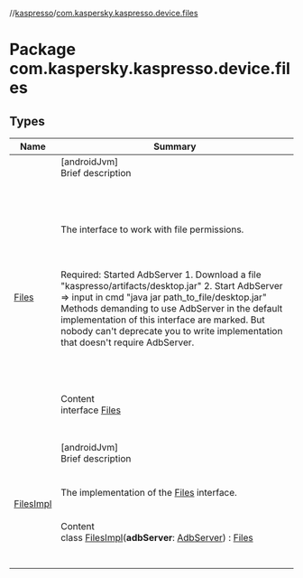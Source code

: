 //[kaspresso](../index.md)/[com.kaspersky.kaspresso.device.files](index.md)



# Package com.kaspersky.kaspresso.device.files  


## Types  
  
|  Name|  Summary| 
|---|---|
| [Files](-files/index.md)| [androidJvm]  <br>Brief description  <br><br><br><br><br>The interface to work with file permissions.<br><br><br><br>Required: Started AdbServer     1. Download a file "kaspresso/artifacts/desktop.jar"     2. Start AdbServer => input in cmd "java jar path_to_file/desktop.jar" Methods demanding to use AdbServer in the default implementation of this interface are marked.     But nobody can't deprecate you to write implementation that doesn't require AdbServer.<br><br><br><br>  <br>Content  <br>interface [Files](-files/index.md)  <br><br><br>
| [FilesImpl](-files-impl/index.md)| [androidJvm]  <br>Brief description  <br><br><br>The implementation of the [Files](-files/index.md) interface.<br><br>  <br>Content  <br>class [FilesImpl](-files-impl/index.md)(**adbServer**: [AdbServer](../com.kaspersky.kaspresso.device.server/-adb-server/index.md)) : [Files](-files/index.md)  <br><br><br>

